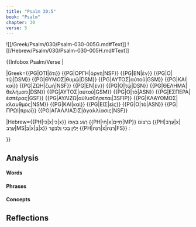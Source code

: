 ```yaml
---
title: "Psalm 30:5"
book: "Psalm"
chapter: 30
verse: 5
---
```

![[/Greek/Psalm/030/Psalm-030-005G.md#Text]]
![[/Hebrew/Psalm/030/Psalm-030-005H.md#Text]]

{{Infobox Psalm/Verse |
  
  
|Greek={{PG|ΟΤΙ|ὅτι}} {{PG|ΟΡΓΗ|ὀργὴ|NSF}} {{PG|ΕΝ|ἐν}} {{PG|Ο|τῷ|DSM}} {{PG|ΘΥΜΟΣ|θυμῷ|DSM}} {{PG|ΑΥΤΟΣ|αὐτοῦ|GSM}} {{PG|ΚΑΙ|καὶ}} {{PG|ΖΩΗ|ζωὴ|NSF}} {{PG|ΕΝ|ἐν}} {{PG|Ο|τῷ|DSN}} {{PG|ΘΕΛΗΜΑ|θελήματι|DSN}} {{PG|ΑΥΤΟΣ|αὐτοῦ|GSM}} {{PG|Ο|τὸ|ASN}} {{PG|ΕΣΠΕΡΑ|ἑσπέρας|GSF}} {{PG|ΑΥΛΙΖΩ|αὐλισθήσεται|3SFIP}} {{PG|ΚΛΑΥΘΜΟΣ|κλαυθμὸς|NSM}} {{PG|ΚΑΙ|καὶ}} {{PG|ΕΙΣ|εἰς}} {{PG|Ο|τὸ|ASN}} {{PG|ΠΡΩΙ|πρωὶ}} {{PG|ΑΓΑΛΛΙΑΣΙΣ|ἀγαλλίασις|NSF}}

|Hebrew={{PH|כִּי|x|כִּי|x}}
רֶגַע
בְּאַפּוֹ
{{PH|חי|x|חַיִּים|MP}}
בִּרְצוֹנוֹ
{{PH|עֶרֶב|x|עֶרֶב|MS|בְּ|x|בָּ|x}}
יָלִין
בֶּכִי
וְלַבֹּקֶר
{{PH|רִנָּה|x|רִנָּה|FS}}
׃

}}

## Analysis

#### Words

#### Phrases

#### Concepts

## Reflections
